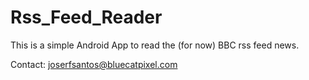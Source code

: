 Rss_Feed_Reader
===============

This is a simple Android App to read the (for now) BBC rss feed news.

Contact: joserfsantos@bluecatpixel.com
